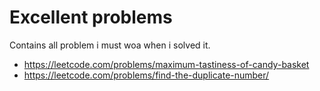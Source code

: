 # Excellent problems

Contains all problem i must woa when i solved it. 

- https://leetcode.com/problems/maximum-tastiness-of-candy-basket
- https://leetcode.com/problems/find-the-duplicate-number/
